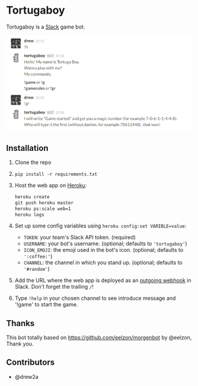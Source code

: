 # Tortugaboy
Tortugaboy is a [Slack](https://slack.com/) game bot.

![screenshot](screenshot.png)

## Installation

1. Clone the repo
2. `pip install -r requirements.txt`
3. Host the web app on [Heroku](http://heroku.com):

    ```
    heroku create
    git push heroku master
    heroku ps:scale web=1
    heroku logs
    ```
4. Set up some config variables using `heroku config:set VARIBLE=value`:
   - `TOKEN`: your team's Slack API token. (required)
   - `USERNAME`: your bot's username. (optional; defaults to `'tortugaboy'`)
   - `ICON_EMOJI`: the emoji used in the bot's icon. (optional; defaults to `':coffee:'`)
   - `CHANNEL`: the channel in which you stand up. (optional; defaults to `'#random'`)
  
5. Add the URL where the web app is deployed as an [outgoing webhook](https://my.slack.com/services/new/outgoing-webhook) in Slack. Don't forget the trailing `/`!
6. Type `!help` in your chosen channel to see introduce message and '!game' to start the game.

## Thanks
This bot totally based on https://github.com/eelzon/morgenbot by @eelzon, Thank you.

## Contributors
* @drew2a
